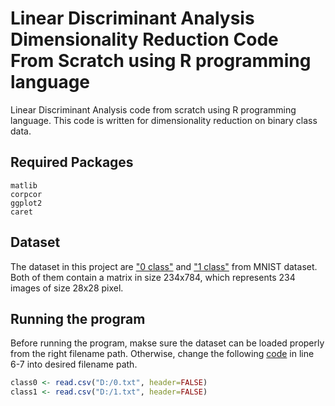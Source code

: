 # Linear Discriminant Analysis Dimensionality Reduction Code From Scratch using R programming language
Linear Discriminant Analysis code from scratch using R programming language. This code is written for dimensionality reduction on binary class data.

## Required Packages
`matlib`<br>
`corpcor`<br>
`ggplot2`<br>
`caret`<br>

## Dataset
The dataset in this project are ["0 class"](https://github.com/liemwellys/LinearDiscriminantAnalysis-R-FromScratch/blob/master/0.txt) and ["1 class"](https://github.com/liemwellys/LinearDiscriminantAnalysis-R-FromScratch/blob/master/1.txt) from MNIST dataset. Both of them contain a matrix in size 234x784, which represents 234 images of size 28x28 pixel.

## Running the program
Before running the program, makse sure the dataset can be loaded properly from the right filename path. Otherwise, change the following [code](https://github.com/liemwellys/LinearDiscriminantAnalysis-R-FromScratch/blob/master/LDA.R) in line 6-7 into desired filename path.

```R
class0 <- read.csv("D:/0.txt", header=FALSE)
class1 <- read.csv("D:/1.txt", header=FALSE)
```
